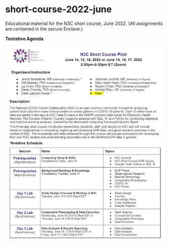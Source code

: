 # short-course-2022-june
Educational material for the N3C short course, June 2022.  (All assignments are contained in the secure Enclave.)

**Tentative Agenda**

<img src="resources/agenda-screenshot-2022-05-06.png" alt="agenda-screenshot">
